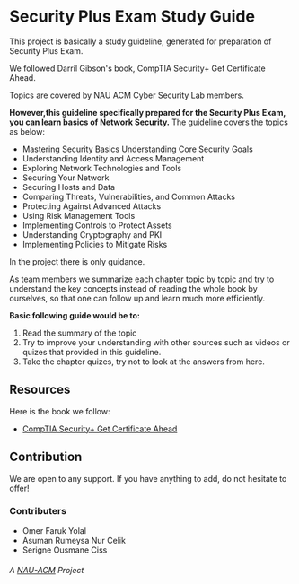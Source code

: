 

# Security Plus Exam Study Guide
This project is basically a study guideline, generated for preparation of Security Plus Exam.

We followed Darril Gibson's book, CompTIA Security+ Get Certificate Ahead.

Topics are covered by NAU ACM Cyber Security Lab members.

**However,this guideline specifically prepared for the Security Plus Exam, you can learn basics of Network Security.**
The guideline covers the topics as below:
  - Mastering Security Basics Understanding Core Security Goals
  - Understanding Identity and Access Management
  - Exploring Network Technologies and Tools
  - Securing Your Network
  - Securing Hosts and Data
  - Comparing Threats, Vulnerabilities, and Common Attacks
  - Protecting Against Advanced Attacks
  - Using Risk Management Tools
  - Implementing Controls to Protect Assets
  - Understanding Cryptography and PKI
  - Implementing Policies to Mitigate Risks

In the project there is only guidance. 

As team members we summarize each chapter topic by topic and try to understand the key concepts instead of reading the whole book by ourselves, so that one can follow up and learn much more efficiently. 

**Basic following guide would be to:**
  1. Read the summary of the topic
  2. Try to improve your understanding with other sources such as videos or quizes that provided in this guideline.
  3. Take the chapter quizes, try not to look at the answers from here.
  
## Resources

Here is the book we follow:

  - [CompTIA Security+ Get Certificate Ahead](https://www.amazon.com/CompTIA-Security-Certified-Ahead-SY0-401/dp/1939136024)

## Contribution

We are open to any support. 
If you have anything to add, do not hesitate to offer! 

### Contributers
- Omer Faruk Yolal
- Asuman Rumeysa Nur Celik
- Serigne Ousmane Ciss

###### A [NAU-ACM](https://nauacmrocks.azurewebsites.net) Project
